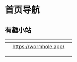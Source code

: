 # 首页导航

## 有趣小站



<table><thead><tr><th align="center"></th><th data-type="content-ref"></th><th align="center"></th></tr></thead><tbody><tr><td align="center"></td><td><a href="https://wormhole.app/">https://wormhole.app/</a></td><td align="center"></td></tr><tr><td align="center"></td><td></td><td align="center"></td></tr><tr><td align="center"></td><td></td><td align="center"></td></tr><tr><td align="center"></td><td></td><td align="center"></td></tr></tbody></table>

